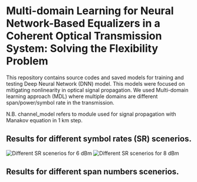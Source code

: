 # Multi-domain Learning for Neural Network-Based Equalizers in a Coherent Optical Transmission System: Solving the Flexibility Problem

This repository contains source codes and saved models for training and testing Deep Neural Network (DNN) model. 
This models were focused on mitigating nonlinearity in optical signal propagation.
We used Multi-domain learning approach (MDL) where multiple domains are different span/power/symbol rate in the transmission.

N.B. channel_model refers to module used for signal propagation with Manakov equation in 1 km step.


## Results for different symbol rates (SR) scenerios.
![Different SR scenerios for 6 dBm](https://user-images.githubusercontent.com/96380861/187230486-96767673-b760-4272-ba53-c004f7687960.png)
![Different SR scenerios for 8 dBm](https://user-images.githubusercontent.com/96380861/187230847-cc7dbddc-dd5a-4e26-8ac5-6879a40397dd.png)

## Results for different span numbers scenerios.
